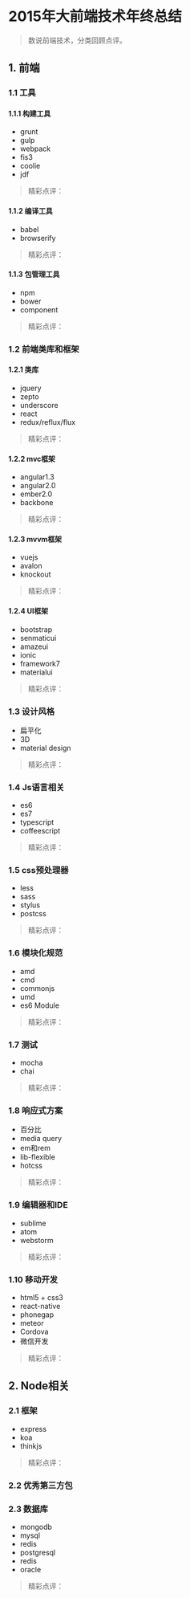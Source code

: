 # 2015年大前端技术年终总结


> 数说前端技术，分类回顾点评。


## 1. 前端
### 1.1 工具
#### 1.1.1 构建工具

- grunt 
- gulp 
- webpack 
- fis3 
- coolie 
- jdf

> 精彩点评：

#### 1.1.2 编译工具
- babel 
- browserify

> 精彩点评：

#### 1.1.3 包管理工具
- npm 
- bower 
- component

> 精彩点评：

### 1.2 前端类库和框架

#### 1.2.1 类库
- jquery 
- zepto 
- underscore 
- react 
- redux/reflux/flux

> 精彩点评：

#### 1.2.2 mvc框架
- angular1.3 
- angular2.0 
- ember2.0
- backbone

> 精彩点评：

#### 1.2.3 mvvm框架
- vuejs
- avalon 
- knockout

> 精彩点评：

#### 1.2.4 UI框架
- bootstrap 
- senmaticui 
- amazeui 
- ionic 
- framework7 
- materialui

> 精彩点评：


### 1.3 设计风格
- 扁平化 
- 3D
- material design

> 精彩点评：


### 1.4 Js语言相关
- es6 
- es7 
- typescript 
- coffeescript

> 精彩点评：


### 1.5 css预处理器
- less 
- sass 
- stylus
- postcss

> 精彩点评：


### 1.6 模块化规范

- amd 
- cmd 
- commonjs 
- umd 
- es6 Module

> 精彩点评：


### 1.7 测试
- mocha 
- chai

> 精彩点评：

### 1.8 响应式方案
- 百分比 
- media query
- em和rem 
- lib-flexible 
- hotcss

> 精彩点评：

### 1.9 编辑器和IDE
- sublime 
- atom
- webstorm

> 精彩点评：

### 1.10 移动开发
- html5 + css3
- react-native
- phonegap 
- meteor
- Cordova
- 微信开发

> 精彩点评：

## 2. Node相关

### 2.1 框架
- express 
- koa 
- thinkjs

> 精彩点评：

### 2.2 优秀第三方包

### 2.3 数据库
- mongodb 
- mysql 
- redis 
- postgresql 
- redis 
- oracle

> 精彩点评：
